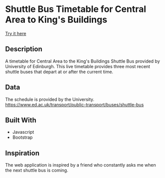 # Shuttle Bus Timetable for Central Area to King's Buildings

[Try it here][1]

## Description
A timetable for Central Area to the King's Buildings Shuttle Bus provided by University of Edinburgh.
This live timetable provides three most recent shuttle buses that depart at or after the current time.

## Data
The schedule is provided by the University.
https://www.ed.ac.uk/transport/public-transport/buses/shuttle-bus

## Built With
- Javascript
- Bootstrap

## Inspiration
The web application is inspired by a friend who constantly asks me when the next shuttle bus is coming.

[1]: https://guifuliu.github.io/shuttlebus_timetable/

